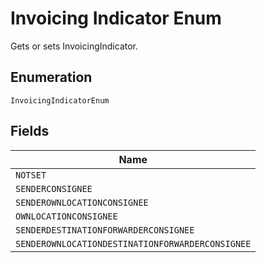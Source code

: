 
# Invoicing Indicator Enum

Gets or sets InvoicingIndicator.

## Enumeration

`InvoicingIndicatorEnum`

## Fields

| Name |
|  --- |
| `NOTSET` |
| `SENDERCONSIGNEE` |
| `SENDEROWNLOCATIONCONSIGNEE` |
| `OWNLOCATIONCONSIGNEE` |
| `SENDERDESTINATIONFORWARDERCONSIGNEE` |
| `SENDEROWNLOCATIONDESTINATIONFORWARDERCONSIGNEE` |


